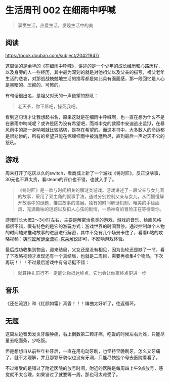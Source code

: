 # 生活周刊 002 在细雨中呼喊

> 享受生活，热爱生活，发现生活中的美

## 阅读
<https://book.douban.com/subject/20421947/>

这周读的是余华的《在细雨中呼喊》，讲述的是一个少年的成长经历和心路历程，以及身旁的人一些经历，其中最为深刻的就是对他祖父以及父亲的描写，祖父老年生活的悲哀，对那战战兢兢地生活的描写都是如此具有画面感，那一段回忆是人心是黑暗的、压抑的、可怖的。

有句话很出名，是祖父对天的一声绝望的怒吼：

> 老天爷，你下屌吧，操死我吧。

看到这句话才让我想起书名，原来这就是在细雨中呼喊啊，也一直在想为什么不是在暴雨中呐喊呢？或许是因为没有希望吧，而肖申克的救赎中安迪逃出监狱，在暴风雨中的那一身呐喊就比较贴切，是存在希望的。而这本书中，大多数人的命运都是很悲惨的，所有的希望只能在绵绵细雨中被消磨殆尽，直到最后一声对天不公的怒吼。

## 游戏
周末打开了吃灰以久的switch，看商城上新了一个游戏《铸时匠》，反正没啥事，30元也不算太贵，看steam的评价也不错，也就入手了。

> 《铸时匠》是一款与时间相关的解谜类游戏。游戏讲述了一段父亲与女儿间的故事，采用了双主角的叙事手法，通过分别控制父亲与女儿，从而慢慢解开故事中的谜题，推进故事的进展。独有的时间解谜机制，唯美的手绘画风，充满趣味的谜题以及扣人心弦的剧情，一场神奇的冒险正在等待着你。

游戏时长大概2～3小时左右，主要是解密治愈类的游戏，游戏的音乐、绘画风格都很不错，很有特色的是它的游玩方式：游戏世界的时间暂停，通过控制单个人物的时间轴来推动故事的进展进行解密，其中不免有几个场景卡住了，看看b站的攻略视频：[铸时匠解谜全流程-克莱解说](https://b23.tv/97Twceh)即可，不影响游戏体验。

最后成功收集到物品，迎来结局，父女还是没有相见，因为齿轮还是缺了一节，看了下攻略视频才发现还有一个真结局，也就是二周目，需要再收集4个物品，下次再玩！！！不过最后游戏中有句话挺不错：

> 就算挣扎前行不一定能让你抵达终点，它也会让你离终点更进一步

## 音乐
《还在流浪》和《红颜如霜》真香！！！编曲太好听了，往返循环。

## 无题
这周左边智齿发炎牙龈肿痛，右上倒数第二颗牙痛，吃饭的时候左右为难，只能尽量去吃面条，少吃饭。

但是想想自从前些年补牙后，一直在用电动牙刷，也坚持早晚刷牙，怎么又牙痛了，就不太理解，并且那颗牙貌似也没有牙洞，只能尽快挂个号去医院看看了。

不过难受的是错过了附近医院的放号时间，附近的医院是每周四上午9点放号，感觉就不太合理，如果错过了就要等一周，那也可太难受了。
